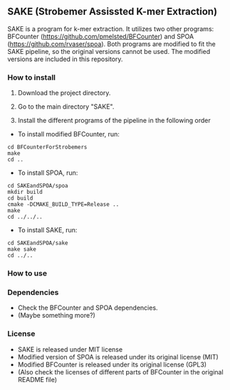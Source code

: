 ## SAKE (Strobemer Assissted K-mer Extraction)

SAKE is a program for k-mer extraction. It utilizes two other programs: BFCounter (https://github.com/pmelsted/BFCounter) and SPOA (https://github.com/rvaser/spoa). Both programs are modified to fit the SAKE pipeline, so the original versions cannot be used. The modified versions are included in this repository. 


### How to install

1. Download the project directory.

2. Go to the main directory "SAKE".

3. Install the different programs of the pipeline in the following order
 
* To install modified BFCounter, run:

```
cd BFCounterForStrobemers
make
cd ..
```

* To install SPOA, run:

```
cd SAKEandSPOA/spoa
mkdir build
cd build
cmake -DCMAKE_BUILD_TYPE=Release ..
make
cd ../../..
```

* To install SAKE, run:

```
cd SAKEandSPOA/sake
make sake
cd ../..
```
### How to use


### Dependencies

* Check the BFCounter and SPOA dependencies.
* (Maybe something more?)

### License
* SAKE is released under MIT license 
* Modified version of SPOA is released under its original license (MIT)
* Modified BFCounter is released under its original license (GPL3)
* (Also check the licenses of different parts of BFCounter in the original README file)
